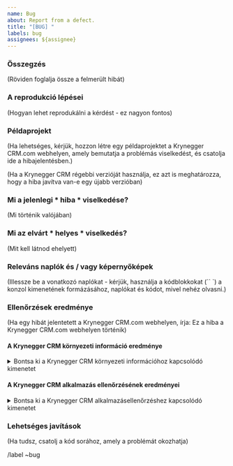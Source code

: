 ```yaml
---
name: Bug
about: Report from a defect.
title: "[BUG] "
labels: bug
assignees: ${assignee}
---
```


<!---
Kérlek olvasd el ezt!

Új kiadás megnyitása előtt feltétlenül keressen kulcsszavakat a kiadványokban
a "regresszió" vagy a "hiba" címkével szűrve:

- https://gitlab.com/krynegger/krynegger-crm/issues?label_name%5B%5D=regression
- https://gitlab.com/krynegger/krynegger-crm/issues?label_name%5B%5D=bug

és ellenőrizze, hogy a benyújtandó kérdés nem található-e másolatban.
--->

### Összegzés

(Röviden foglalja össze a felmerült hibát)

### A reprodukció lépései

(Hogyan lehet reprodukálni a kérdést - ez nagyon fontos)

### Példaprojekt

(Ha lehetséges, kérjük, hozzon létre egy példaprojektet a Krynegger CRM.com webhelyen, amely bemutatja a problémás viselkedést, és csatolja ide a hibajelentésben.)

(Ha a Krynegger CRM régebbi verzióját használja, ez azt is meghatározza, hogy a hiba javítva van-e egy újabb verzióban)

### Mi a jelenlegi * hiba * viselkedése?

(Mi történik valójában)

### Mi az elvárt * helyes * viselkedés?

(Mit kell látnod ehelyett)

### Releváns naplók és / vagy képernyőképek

(Illessze be a vonatkozó naplókat - kérjük, használja a kódblokkokat (`` `) a konzol kimenetének formázásához,
naplókat és kódot, mivel nehéz olvasni.)

### Ellenőrzések eredménye

(Ha egy hibát jelentetett a Krynegger CRM.com webhelyen, írja: Ez a hiba a Krynegger CRM.com webhelyen történik)

#### A Krynegger CRM környezeti információ eredménye

<details>
<summary> Bontsa ki a Krynegger CRM környezeti információhoz kapcsolódó kimenetet </summary>
<pre>

(Az omnibus-Krynegger CRM csomaggal rendelkező telepítéseknél futtassa és illessze be a következők kimenetét:
`sudo Krynegger CRM-rake Krynegger CRM: env: info`)

(Forrásból származó telepítésekhez illessze be és illessze be a következő kimenetet:
`sudo -u git -H csomag végrehajtó rake Krynegger CRM: env: info RAILS_ENV = production`)

</pre>
</details>

#### A Krynegger CRM alkalmazás ellenőrzésének eredményei

<details>
<summary> Bontsa ki a Krynegger CRM alkalmazásellenőrzéshez kapcsolódó kimenetet </summary>
<pre>

(Az omnibus-Krynegger CRM csomaggal rendelkező telepítéseknél futtassa és illessze be a következők kimenetét:
`sudo Krynegger CRM-rake Krynegger CRM: ellenőrizze a SANITIZE = true`)

(Forrásból származó telepítésekhez illessze be és illessze be a következő kimenetet:
`sudo -u git -H csomag végrehajtó rake Krynegger CRM: ellenőrizze RAILS_ENV = termelés SANITIZE = true`)

(csak akkor vizsgáljuk meg, ha a teszt sikeres-e)

</pre>
</details>

### Lehetséges javítások

(Ha tudsz, csatolj a kód sorához, amely a problémát okozhatja)

/label ~bug
